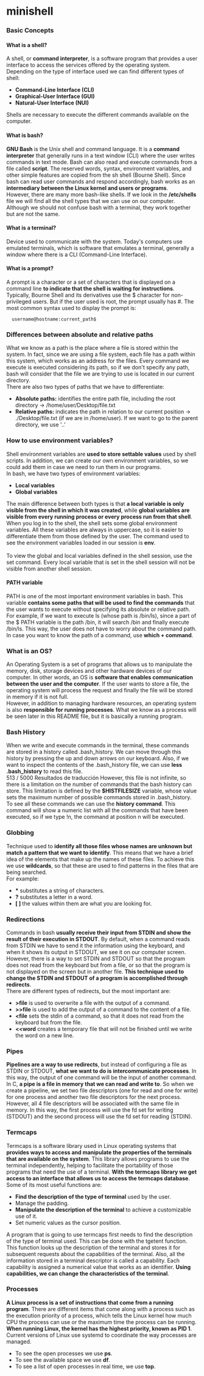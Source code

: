 # minishell

### Basic Concepts
#### What is a shell?
A shell, or **command interpreter**, is a software program that provides a user interface to access the services offered by the operating system. Depending on the type of interface used we can find different types of shell:
- **Command-Line Interface (CLI)**
- **Graphical-User Interface (GUI)**
- **Natural-User Interface (NUI)**

Shells are necessary to execute the different commands available on the computer.

#### What is bash?
**GNU Bash** is the Unix shell and command language. It is a **command interpreter** that generally runs in a text window (CLI) where the user writes commands in text mode. Bash can also read and execute commands from a file called **script**. The reserved words, syntax, environment variables, and other simple features are copied from the sh shell (Bourne Shell). Since bash can read user commands and respond accordingly, bash works as an **intermediary between the Linux kernel and users or programs**.<br>
However, there are many more bash-like shells. If we look in the **/etc/shells** file we will find all the shell types that we can use on our computer. Although we should not confuse bash with a terminal, they work together but are not the same.

#### What is a terminal?
Device used to communicate with the system. Today's computers use emulated terminals, which is software that emulates a terminal, generally a window where there is a CLI (Command-Line Interface).

#### What is a prompt?
A prompt is a character or a set of characters that is displayed on a command line **to indicate that the shell is waiting for instructions**. Typically, Bourne Shell and its derivatives use the $ character for non-privileged users. But if the user used is root, the prompt usually has #. The most common syntax used to display the prompt is:

      username@hostname:current_path$

### Differences between absolute and relative paths
What we know as a path is the place where a file is stored within the system. In fact, since we are using a file system, each file has a path within this system, which works as an address for the files. Every command we execute is executed considering its path, so if we don't specify any path, bash will consider that the file we are trying to use is located in our current directory.<br>
There are also two types of paths that we have to differentiate:
- **Absolute paths:** identifies the entire path file, including the root directory -> /home/user/Desktop/file.txt
- **Relative paths:** indicates the path in relation to our current position -> ./Desktop/file.txt (if we are in /home/user). If we want to go to the parent directory, we use '..'

### How to use environment variables?
Shell environment variables are **used to store settable values** used by shell scripts. In addition, we can create our own environment variables, so we could add them in case we need to run them in our programs.<br>
In bash, we have two types of environment variables:
- **Local variables**
- **Global variables**

The main difference between both types is that **a local variable is only visible from the shell in which it was created**, while **global variables are visible from every running process or every process run from that shell**. When you log in to the shell, the shell sets some global environment variables. All these variables are always in uppercase, so it is easier to differentiate them from those defined by the user. The command used to see the environment variables loaded in our session is **env**.<br>
<br>
To view the global and local variables defined in the shell session, use the set command. Every local variable that is set in the shell session will not be visible from another shell session.

#### PATH variable
PATH is one of the most important environment variables in bash. This variable **contains some paths that will be used to find the commands** that the user wants to execute without specifying its absolute or relative path. For example, if we want to execute ls (whose path is /bin/ls), since a part of the $ PATH variable is the path /bin, it will search /bin and finally execute /bin/ls. This way, the user does not have to worry about the command path. In case you want to know the path of a command, use **which + command**.

### What is an OS?
An Operating System is a set of programs that allows us to manipulate the memory, disk, storage devices and other hardware devices of our computer. In other words, an OS is **software that enables communication between the user and the computer**. If the user wants to store a file, the operating system will process the request and finally the file will be stored in memory if it is not full.<br>
However, in addition to managing hardware resources, an operating system is also **responsible for running processes**. What we know as a process will be seen later in this README file, but it is basically a running program.

### Bash History
When we write and execute commands in the terminal, these commands are stored in a history called .bash_history. We can move through this history by pressing the up and down arrows on our keyboard. Also, if we want to inspect the contents of the .bash_history file, we can use **less .bash_history** to read this file.<br>
513 / 5000
Resultados de traducción
However, this file is not infinite, so there is a limitation on the number of commands that the bash history can store. This limitation is defined by the **$HISTFILESIZE** variable, whose value sets the maximum number of possible commands stored in .bash_history. To see all these commands we can use the **history command**. This command will show a numeric list with all the commands that have been executed, so if we type !n, the command at position n will be executed. 

### Globbing
Technique used to **identify all those files whose names are unknown but match a pattern that we want to identify**. This means that we have a brief idea of the elements that make up the names of these files. To achieve this we use **wildcards**, so that these are used to find patterns in the files that are being searched.<br>
For example:
<ul>
      <li><b>*</b> substitutes a string of characters.</li>
      <li><b>?</b> substitutes a letter in a word.</li>
      <li><b>[ ]</b> the values within them are what you are looking for.</li>
</ul>

### Redirections
Commands in bash **usually receive their input from STDIN and show the result of their execution in STDOUT**. By default, when a command reads from STDIN we have to send it the information using the keyboard, and when it shows its output in STDOUT, we see it on our computer screen. However, there is a way to set STDIN and STDOUT so that the program does not read from the keyboard but from a file, or so that the program is not displayed on the screen but in another file. **This technique used to change the STDIN and STDOUT of a program is accomplished through redirects**.<br>
There are different types of redirects, but the most important are:
<ul>
      <li><b>&gtfile</b> is used to overwrite a file with the output of a command.</li>
      <li><b>&gt&gtfile</b> is used to add the output of a command to the content of a file.</li>
      <li><b>&ltfile</b> sets the stdin of a command, so that it does not read from the keyboard but from the file.</li>
      <li><b>&lt&ltword</b> creates a temporary file that will not be finished until we write the word on a new line.</li>
</ul>

### Pipes
**Pipelines are a way to use redirects**, but instead of configuring a file as STDIN or STDOUT, **what we want to do is intercommunicate processes**. In this way, the output of one command will be the input of another command. In C, **a pipe is a file in memory that we can read and write to**. So when we create a pipeline, we set two file descriptors (one for read and one for write) for one process and another two file descriptors for the next process. However, all 4 file descriptors will be associated with the same file in memory. In this way, the first process will use the fd set for writing (STDOUT) and the second process will use the fd set for reading (STDIN).

### Termcaps
Termcaps is a software library used in Linux operating systems that **provides ways to access and manipulate the properties of the terminals that are available on the system**. This library allows programs to use the terminal independently, helping to facilitate the portability of those programs that need the use of a terminal. **With the termcaps library we get access to an interface that allows us to access the termcaps database**. Some of its most useful functions are:
<ul>
      <li><b>Find the description of the type of terminal</b> used by the user.</li>
      <li>Manage the padding.</li>
      <li><b>Manipulate the description of the terminal</b> to achieve a customizable use of it.</li>
      <li>Set numeric values as the cursor position.</li>
</ul>

A program that is going to use termcaps first needs to find the description of the type of terminal used. This can be done with the tgetent function. This function looks up the description of the terminal and stores it for subsequent requests about the capabilities of the terminal. Also, all the information stored in a terminal descriptor is called a capability. Each capability is assigned a numerical value that works as an identifier. **Using capabilities, we can change the characteristics of the terminal**.

### Processes
**A Linux process is a set of instructions that come from a running program**. There are different items that come along with a process such as the execution priority of a process, which tells the Linux kernel how much CPU the process can use or the maximum time the process can be running. **When running Linux, the kernel has the highest priority, known as PID 1**. Current versions of Linux use systemd to coordinate the way processes are managed.<br>
<ul>
      <li>To see the open processes we use <b>ps</b>.</li>
      <li>To see the available space we use <b>df</b>.</li>
      <li>To see a list of open processes in real time, we use <b>top</b>.</li>
</ul>
